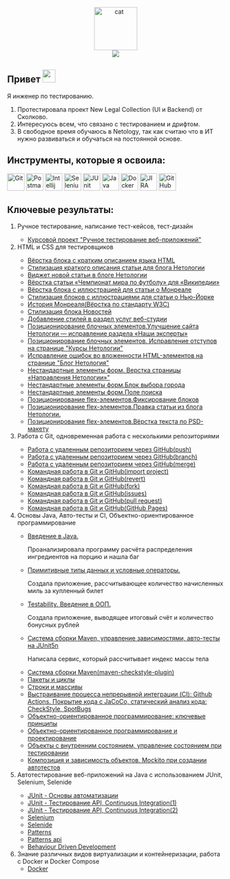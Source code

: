 <div class="Images" align ="center">
<img src="https://media.giphy.com/media/3oKIPnAiaMCws8nOsE/giphy.gif" width="100" alt="cat"/>
 
</div>
<div class="Badges-visiting" align ="center">
  <img src="https://komarev.com/ghpvc/?username=Stacyde&style=flat-square&color=8a7f8e"/>
  </div>
 
<div class="About-me" align ="left">
  <h2>Привет
  <img src="https://media.giphy.com/media/hvRJCLFzcasrR4ia7z/giphy.gif" width="30px"/></h2>

<p>Я инженер по тестированию.</p>
<ol>
<li>Протестировала проект New Legal Collection (UI и Backend) от Сколково.</li>
<li>Интересуюсь всем, что связано с тестированием и дрифтом.</li>
<li>В свободное время обучаюсь в Netology, так как считаю что в ИТ нужно развиваться и обучаться на постоянной основе.</li>
</ol>
</div>

<aside class="Tools">
<section class="Tools-section">
<div class="Tools-img" align ="left">
<h2 class="Tools-title">Инструменты, которые я освоила: </h2>
  <img src="https://cdn.freebiesupply.com/logos/large/2x/git-icon-logo-png-transparent.png" title="Git" alt="Git" width="40" height="40"/>
  <img src="https://logowiki.net/uploads/logo/p/postman.svg" title="Postman" alt="Postman" width="40" height="40"/>
  <img src="https://www.digiseller.ru/preview/554839/p1_3426434_98691a2e.png" title="Intellij IDEA" alt="Intellij IDEA" width="40" height="40"/>
  <img src="https://raw.githubusercontent.com/detain/svg-logos/780f25886640cef088af994181646db2f6b1a3f8/svg/selenium-logo.svg" title="Selenium" alt="Selenium" width="40" height="40"/>
  <img src="https://u.netology.ru/backend/uploads/page_assets/images/file/46327/tools_JUnit_color.png" title="JUnit" alt="JUnit" width="40" height="40"/>
  <img src="https://u.netology.ru/backend/uploads/page_assets/images/file/46322/tools_Java_color.png" title="Java" alt="Java" width="40" height="40"/>
<img src="https://u.netology.ru/backend/uploads/page_assets/images/file/46306/tools_Docker_color.png" title="Docker" alt="Docker" width="40" height="40"/>
<img src="https://u.netology.ru/backend/uploads/page_assets/images/file/46328/tools_JIRA_color.png" title="JIRA" alt="JIRA" width="40" height="40"/>
<img src="https://u.netology.ru/backend/uploads/page_assets/images/file/46300/tools_GitHub_color.png" title="GitHub" alt="GitHub" width="40" height="40"/>
</div>
</div>
</section>
</aside>

<div class="Tasks" align ="left">
<h2 class="Tasks-title">Ключевые результаты: </h2>
<ol>
<li> Ручное тестирование, написание тест-кейсов, тест-дизайн </li>
 <ul>
 <li> <a href="https://docs.google.com/spreadsheets/d/1Hk_e-0yaVFUjOaLTFKAW_kFzg3Jpg3a-TkDOU1lZrM8/edit#gid=0">Курсовой проект "Ручное тестирование веб-приложений"</a> </li>
 </ul>
<li>HTML и CSS для тестировщиков</li>
 <ul>
 <li> <a href="https://codepen.io/stacyde/full/PoedMMR">Вёрстка блока с кратким описанием языка HTML</a> </li>
 <li> <a href="https://codepen.io/stacyde/pen/JjvmPLy">Стилизация краткого описания статьи для блога Нетологии</a> </li>
 <li> <a href="https://codepen.io/stacyde/pe">Виджет новой статьи в блоге Нетологии</a> </li>
  <li> <a href="https://codepen.io/stacyde/pen/gOzBzvm">Вёрстка статьи «Чемпионат мира по футболу» для «Википедии» </a> </li>
 <li> <a href="https://codepen.io/stacyde/pen/dyegKdV">Вёрстка блока с иллюстрацией для статьи о Монреале</a> </li>
 <li> <a href="https://codepen.io/stacyde/pen/yLjRqBO">Стилизация блоков с иллюстрациями для статьи о Нью-Йорке</a> </li>
  <li> <a href="https://codepen.io/stacyde/pen/BaxGBMM">История Монреаля(Вёрстка по стандарту W3C)</a> </li>
 <li> <a href="https://codepen.io/stacyde/pen/qBYQBao">Стилизация блока Новостей</a> </li>
 <li> <a href="https://codepen.io/stacyde/pen/gOzQOoV"> Добавление стилей в раздел услуг веб-студии</a> </li>
  <li> <a href="https://codepen.io/stacyde/pen/jOxQYaa?editors=1100">Позиционирование блочных элементов.Улучшение сайта Нетологии — исправление раздела «Наши эксперты»</a> </li>
 <li> <a href="https://codepen.io/stacyde/pen/MWGzQMw?editors=1100">Позиционирование блочных элементов. Исправление отступов на странице "Курсы Нетологии"</a> </li>
 <li> <a href="https://codepen.io/stacyde/pen/MWGzVKK?editors=1100"> Исправление ошибок во вложенности HTML-элементов на странице "Блог Нетология"</a> </li>
<li> <a href="https://codepen.io/stacyde/pen/ZEowpQK?editors=1100"> Нестандартные элементы форм. Верстка страницы «Направления Нетологии»"</a> </li>
<li> <a href="https://codepen.io/stacyde/pen/poVGEQW">Нестандартные элементы форм.Блок выбора города</a> </li>
<li> <a href="https://codepen.io/stacyde/pen/OJZdbXp?editors=1100">Нестандартные элементы форм.Поле поиска</a> </li>
<li> <a href="https://codepen.io/stacyde/pen/oNdVRor?editors=0100">Позиционирование flex-элементов.Фиксирование блоков</a> </li>
<li> <a href="https://codepen.io/stacyde/pen/abGMrGM?editors=0100">Позиционирование flex-элементов.Правка статьи из блога Нетологии.</a> </li>
<li> <a href="https://codepen.io/stacyde/pen/YzLgbOX?editors=0100">Позиционирование flex-элементов.Вёрстка текста по PSD-макету</a> </li>
 </ul>
<li> Работа с Git, одновременная работа с несколькими репозиториями </li>
 <ul>
<li> <a href="https://github.com/Stacyde/NeuroStartUp_">Работа с удаленным репозиторием через GitHub(push)</a> </li>
 <li> <a href="https://github.com/Stacyde/NeuroStartUp_/tree/new-text">Работа с удаленным репозиторием через GitHub(branch)</a> </li>
   <li> <a href="https://github.com/Stacyde/git-2-homeworks-merge">Работа с удаленным репозиторием через GitHub(merge)</a> </li>
<li> <a href="https://github.com/Stacyde/Site-For-Import">Командная работа в Git и GitHub(import project)</a> </li>
<li> <a href="https://github.com/Stacyde/git-2-homeworks-revert">Командная работа в Git и GitHub(revert)</a> </li>
 <li> <a href="https://github.com/Stacyde/git-2-homeworks-fork">Командная работа в Git и GitHub(fork)</a> </li>
 <li> <a href="https://github.com/netology-code/git-2-homeworks-issues/issues/1666">Командная работа в Git и GitHub(issues)</a> </li>
 <li> <a href="https://github.com/netology-code/git-2-homeworks-pr/pull/1647">Командная работа в Git и GitHub(pull request)</a> </li>
   <li> <a href="https://github.com/Stacyde/Stacyde">Командная работа в Git и GitHub(GitHub Pages)</a> </li>
 </ul>
<li> Основы Java, Авто-тесты и CI, Объектно-ориентированное программирование</li>
 <ul>
<li> <a href="https://github.com/Stacyde/Recipe_/issues/1">Введение в Java.</a> </li> <p>Проанализировала программу расчёта распределения ингредиентов на порцию и нашла баг</p>
  <li> <a href="https://github.com/Stacyde/Miles">Примитивные типы данных и условные операторы.</a> </li> <p>Создала приложение, рассчитывающее количество начисленных миль за купленный билет</p>
   <li> <a href="https://github.com/Stacyde/BmiService">Testability. Введение в ООП.</a> </li><p>Создала приложение, выводящее итоговый счёт и количество бонусных рублей</p>
   <li> <a href="https://github.com/Stacyde/bonus-service">Система сборки Maven, управление зависимостями, авто-тесты на JUnit5n</a> </li><p>Написала сервис, который рассчитывает индекс массы тела</p>
    <li> <a href="https://github.com/Stacyde/bonus-service/commit/9a0194dbeef399f3ff0061bd09547db0127f7891">Система сборки Maven(maven-checkstyle-plugin)</a> </li>
   <li> <a href="https://github.com/Stacyde/SQRService">Пакеты и циклы</a> </li>
    <li> <a href="https://github.com/Stacyde/BonusService">Строки и массивы</a> </li>
     <li> <a href="https://github.com/Stacyde/StatisticsService">Выстраивание процесса непрерывной интеграции (CI): Github Actions. Покрытие кода с JaCoCo, статический анализ кода: CheckStyle, SpotBugs</a> </li>
     <li> <a href="https://github.com/Stacyde/API_">Объектно-ориентированное программирование: ключевые принципы</a> </li>
     <li> <a href="https://github.com/Stacyde/Radioman">Объектно-ориентированное программирование и проектирование</a> </li>
     <li> <a href="https://github.com/Stacyde/Radioman/pull/2">Объекты с внутренним состоянием, управление состоянием при тестировании</a> </li>
      <li> <a href="https://github.com/Stacyde/ManagerFilms">Композиция и зависимость объектов. Mockito при создании автотестов</a> </li>
 </ul>
<li> Автотестирование веб-приложений на Java с использованием JUnit, Selenium, Selenide </li>
<ul>
<li> <a href="https://github.com/Stacyde/Gradle_CashbackHackService">JUnit - Основы автоматизации</a> </li> 
<li> <a href="https://github.com/Stacyde/api_test">JUnit - Тестирование API, Continuous Integration(1)</a></li> 
<li> <a href="https://github.com/Stacyde/api_tests">JUnit - Тестирование API, Continuous Integration(2)</a></li> 
<li> <a href="https://github.com/Stacyde/web">Selenium</a></li> 
 <li> <a href="https://github.com/Stacyde/app_card">Selenide</a></li> 
<li> <a href="https://github.com/Stacyde/app_patterns">Patterns</a></li> 
 <li> <a href="https://github.com/Stacyde/api_patterns">Patterns api</a></li> 
 <li> <a href="https://github.com/Stacyde/Bdd">Behaviour Driven Development </a></li> 
</ul>
<li> Знание различных видов виртуализации и контейнеризации, работа с Docker и Docker Compose <ul><li> <a href="https://github.com/Stacyde/Docker">Docker</a> </ul></li>
</ol>
</div>
